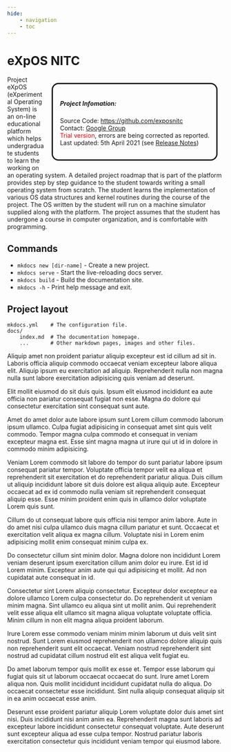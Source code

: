 ```yaml
---
hide:
    - navigation
    - toc
---
```

# eXpOS NITC
<div style="float: right; border-style: solid; padding: 16px; border-radius: 16px; margin: 16px;">
    <h5>Project Infomation:</h5>
    <p>
    Source Code:
    <a href="https://github.com/exposnitc">https://github.com/exposnitc</a>
    <br/>
    Contact:
    <a href="https://groups.google.com/g/xos-users">Google Group</a>
    <br/>
    <span style="color: red;">Trial version</span>, errors are being corrected as reported.
    <br/>
    Last updated: 5th April 2021 (see <a href="/releases/">Release Notes</a>) 
    </p>
</div>

Project eXpOS (eXperimental Operating System) is an on-line educational platform which helps undergraduate students to learn the working on an operating system. A detailed project roadmap that is part of the platform provides step by step guidance to the student towards writing a small operating system from scratch. The student learns the implementation of various OS data structures and kernel routines during the course of the project. The OS written by the student will run on a machine simulator supplied along with the platform. The project assumes that the student has undergone a course in computer organization, and is comfortable with programming.

## Commands

* `mkdocs new [dir-name]` - Create a new project.
* `mkdocs serve` - Start the live-reloading docs server.
* `mkdocs build` - Build the documentation site.
* `mkdocs -h` - Print help message and exit.

## Project layout

    mkdocs.yml    # The configuration file.
    docs/
        index.md  # The documentation homepage.
        ...       # Other markdown pages, images and other files.
Aliquip amet non proident pariatur aliquip excepteur est id cillum ad sit in. Laboris officia aliquip commodo occaecat veniam excepteur labore aliqua elit. Aliquip ipsum eu exercitation ad aliquip. Reprehenderit nulla non magna nulla sunt labore exercitation adipisicing quis veniam ad deserunt.

Elit mollit eiusmod do sit duis quis. Ipsum elit eiusmod incididunt ea aute officia non pariatur consequat fugiat non esse. Magna do dolore qui consectetur exercitation sint consequat sunt aute.

Amet do amet dolor aute labore ipsum sunt Lorem cillum commodo laborum ipsum ullamco. Culpa fugiat adipisicing in consequat amet sint quis velit commodo. Tempor magna culpa commodo et consequat in veniam excepteur magna est. Esse sint magna magna ut irure qui ut id in dolore in commodo minim adipisicing.

Veniam Lorem commodo sit labore do tempor do sunt pariatur labore ipsum consequat pariatur tempor. Voluptate officia tempor velit ea aliqua et reprehenderit sit exercitation et do reprehenderit pariatur aliqua. Duis cillum ut aliquip incididunt labore sit duis dolore est aliqua aliquip aute. Excepteur occaecat ad ex id commodo nulla veniam sit reprehenderit consequat aliquip esse. Esse minim proident enim quis in ullamco dolor voluptate Lorem quis sunt.

Cillum do ut consequat labore quis officia nisi tempor anim labore. Aute in do amet nisi culpa ullamco duis magna cillum pariatur et sunt. Occaecat et exercitation velit aliqua ex magna cillum. Voluptate nisi in Lorem enim adipisicing mollit enim consequat minim culpa ex.

Do consectetur cillum sint minim dolor. Magna dolore non incididunt Lorem veniam deserunt ipsum exercitation cillum anim dolor eu irure. Est id id Lorem minim. Excepteur anim aute qui qui adipisicing et mollit. Ad non cupidatat aute consequat in id.

Consectetur sint Lorem aliquip consectetur. Excepteur dolor excepteur ea dolore ullamco Lorem culpa consectetur do. Do reprehenderit ut veniam minim magna. Sint ullamco eu aliqua sint ut mollit anim. Qui reprehenderit velit esse aliqua elit ullamco sit magna aliqua voluptate voluptate officia. Minim cillum in non elit magna aliqua proident laborum.

Irure Lorem esse commodo veniam minim minim laborum ut duis velit sint nostrud. Sunt Lorem eiusmod reprehenderit non ullamco dolore aliquip quis non reprehenderit sunt elit occaecat. Veniam nostrud reprehenderit sint nostrud ad cupidatat cillum nostrud elit est aliqua velit fugiat eu.

Do amet laborum tempor quis mollit ex esse et. Tempor esse laborum qui fugiat quis sit ut laborum occaecat occaecat do sunt. Irure amet Lorem aliqua non. Quis mollit incididunt incididunt cupidatat nulla do aliqua. Do occaecat consectetur esse incididunt. Sint nulla aliquip consequat aliquip sit in ea anim occaecat esse anim.

Deserunt esse proident pariatur aliquip Lorem voluptate dolor duis amet sint nisi. Duis incididunt nisi anim anim ea. Reprehenderit magna sunt laboris ad excepteur labore incididunt consectetur consequat voluptate. Aute deserunt sunt excepteur aliqua ad esse culpa tempor. Nostrud pariatur laboris exercitation consectetur quis incididunt veniam tempor qui eiusmod labore.
